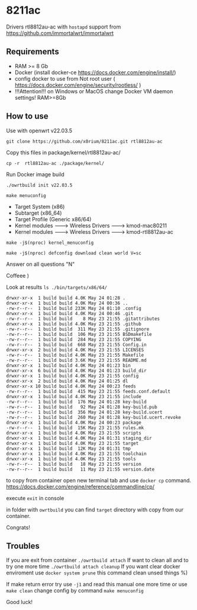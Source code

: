# 8211ac

Drivers rtl8812au-ac with `hostapd` support from https://github.com/immortalwrt/immortalwrt

## Requirements

- RAM >= 8 Gb
- Docker (install docker-ce https://docs.docker.com/engine/install/)
- config docker to use from Not root user ( https://docs.docker.com/engine/security/rootless/ ) 
- !!!Attention!!! on Windows or MacOS change Docker VM daemon settings! RAM>=8Gb

## How to use

Use with openwrt v22.03.5

`git clone https://github.com/x0rium/8211ac.git rtl8812au-ac`

Copy this files in package/kernel/rtl8812au-ac/

`cp -r  rtl8812au-ac ./package/kernel/`

Run Docker image build 

`./owrtbuild init v22.03.5`

`make menuconfig`

- Target System (x86)
- Subtarget (x86_64)
- Target Profile (Generic x86/64)
- Kernel modules  ---> Wireless Drivers  ---> kmod-mac80211
- Kernel modules  ---> Wireless Drivers  ---> kmod-rtl8812au-ac

`make -j$(nproc) kernel_menuconfig`

`make -j$(nproc) defconfig download clean world V=sc` 

Answer on all questions "N" 

Coffeee ) 

Look at results `ls ./bin/targets/x86/64/`

```
drwxr-xr-x  1 build build 4.0K May 24 01:28 .
drwxr-xr-x  1 build build 4.0K May 24 00:36 ..
-rw-r--r--  1 build build 233K May 24 01:10 .config
drwxr-xr-x  1 build build 4.0K May 24 00:46 .git
-rw-r--r--  1 build build    8 May 23 21:55 .gitattributes
drwxr-xr-x  1 build build 4.0K May 23 21:55 .github
-rw-r--r--  1 build build  311 May 23 21:55 .gitignore
-rw-r--r--  1 build build  106 May 23 21:55 BSDmakefile
-rw-r--r--  1 build build  284 May 23 21:55 COPYING
-rw-r--r--  1 build build  668 May 23 21:55 Config.in
drwxr-xr-x  2 build build 4.0K May 23 21:55 LICENSES
-rw-r--r--  1 build build 4.0K May 23 21:55 Makefile
-rw-r--r--  1 build build 3.6K May 23 21:55 README.md
drwxr-xr-x  1 build build 4.0K May 24 01:23 bin
drwxr-xr-x  6 build build 4.0K May 24 01:23 build_dir
drwxr-xr-x  1 build build 4.0K May 23 21:55 config
drwxr-xr-x  2 build build 4.0K May 24 01:25 dl
drwxr-xr-x 10 build build 4.0K May 24 00:23 feeds
-rw-r--r--  1 build build  415 May 23 21:55 feeds.conf.default
drwxr-xr-x  1 build build 4.0K May 23 21:55 include
-rw-r--r--  1 build build  176 May 24 01:28 key-build
-rw-r--r--  1 build build   92 May 24 01:28 key-build.pub
-rw-r--r--  1 build build  356 May 24 01:28 key-build.ucert
-rw-r--r--  1 build build  260 May 24 01:28 key-build.ucert.revoke
drwxr-xr-x  1 build build 4.0K May 24 00:23 package
-rw-r--r--  1 build build  15K May 23 21:55 rules.mk
drwxr-xr-x  1 build build 4.0K May 23 21:55 scripts
drwxr-xr-x  1 build build 4.0K May 24 01:31 staging_dir
drwxr-xr-x  1 build build 4.0K May 23 21:55 target
drwxr-xr-x  1 build build  12K May 24 01:31 tmp
drwxr-xr-x  1 build build 4.0K May 23 21:55 toolchain
drwxr-xr-x  1 build build 4.0K May 23 21:55 tools
-rw-r--r--  1 build build   18 May 23 21:55 version
-rw-r--r--  1 build build   11 May 23 21:55 version.date
```

to copy from container open new terminal tab and use `docker cp` command.
https://docs.docker.com/engine/reference/commandline/cp/

execute `exit` in console

in folder with `owrtbuild` you can find `target` directory with copy from our container.

Congrats!

## Troubles

If you are exit from container `./owrtbuild attach`
If want to clean all and to try one more time `./owrtbuild attach cleanup`
If you want clear docker enviroment use `docker system prune` this command clean unsed things %)

If make return error try use `-j1` and read this manual one more time or use `make clean` change config by command `make menuconfig`

Good luck!
